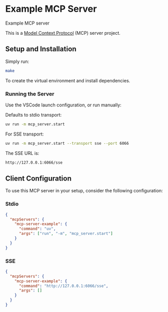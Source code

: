 # Example MCP Server

Example MCP server

This is a [Model Context Protocol](https://github.com/modelcontextprotocol) (MCP) server project.

## Setup and Installation

Simply run:

```bash
make
```

To create the virtual environment and install dependencies.

### Running the Server

Use the VSCode launch configuration, or run manually:

Defaults to stdio transport:

```bash
uv run -m mcp_server.start
```

For SSE transport:

```bash
uv run -m mcp_server.start --transport sse --port 6066
```

The SSE URL is:

```bash
http://127.0.0.1:6066/sse
```

## Client Configuration

To use this MCP server in your setup, consider the following configuration:

### Stdio

```json
{
  "mcpServers": {
    "mcp-server-example": {
      "command": "uv",
      "args": ["run", "-m", "mcp_server.start"]
    }
  }
}
```

### SSE

```json
{
  "mcpServers": {
    "mcp-server-example": {
      "command": "http://127.0.0.1:6066/sse",
      "args": []
    }
  }
}
```
